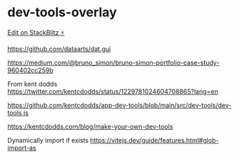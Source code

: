 # dev-tools-overlay

[Edit on StackBlitz ⚡️](https://stackblitz.com/edit/vitejs-vite-expven)



https://github.com/dataarts/dat.gui



https://medium.com/@bruno_simon/bruno-simon-portfolio-case-study-960402cc259b


From kent dodds
https://twitter.com/kentcdodds/status/1229781024604708865?lang=en

https://github.com/kentcdodds/app-dev-tools/blob/main/src/dev-tools/dev-tools.js


https://kentcdodds.com/blog/make-your-own-dev-tools


Dynamically import if exists
https://vitejs.dev/guide/features.html#glob-import-as

